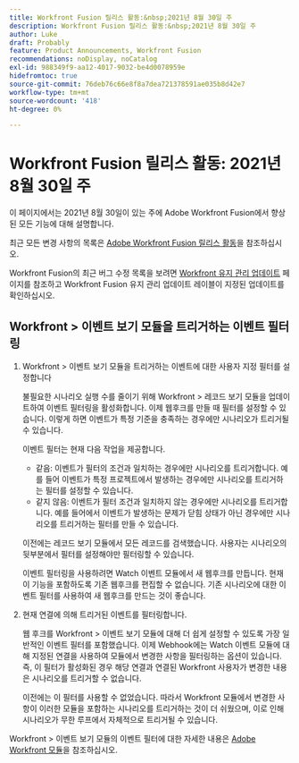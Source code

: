 ```yaml
---
title: Workfront Fusion 릴리스 활동:&nbsp;2021년 8월 30일 주
description: Workfront Fusion 릴리스 활동:&nbsp;2021년 8월 30일 주
author: Luke
draft: Probably
feature: Product Announcements, Workfront Fusion
recommendations: noDisplay, noCatalog
exl-id: 988349f9-aa12-4017-9032-be4d0078959e
hidefromtoc: true
source-git-commit: 76deb76c66e8f8a7dea721378591ae035b8d42e7
workflow-type: tm+mt
source-wordcount: '418'
ht-degree: 0%

---
```


# Workfront Fusion 릴리스 활동: 2021년 8월 30일 주

이 페이지에서는 2021년 8월 30일이 있는 주에 Adobe Workfront Fusion에서 향상된 모든 기능에 대해 설명합니다.

최근 모든 변경 사항의 목록은 [Adobe Workfront Fusion 릴리스 활동](../../../product-announcements/product-releases/fusion-release-activity/fusion-release-activity.md)을 참조하십시오.

Workfront Fusion의 최근 버그 수정 목록을 보려면 [Workfront 유지 관리 업데이트](https://experienceleague.adobe.com/docs/workfront-known-issues/releases/current-updates.html) 페이지를 참조하고 Workfront Fusion 유지 관리 업데이트 레이블이 지정된 업데이트를 확인하십시오.

## Workfront > 이벤트 보기 모듈을 트리거하는 이벤트 필터링

1. Workfront > 이벤트 보기 모듈을 트리거하는 이벤트에 대한 사용자 지정 필터를 설정합니다

   불필요한 시나리오 실행 수를 줄이기 위해 Workfront > 레코드 보기 모듈을 업데이트하여 이벤트 필터링을 활성화합니다. 이제 웹후크를 만들 때 필터를 설정할 수 있습니다. 이렇게 하면 이벤트가 특정 기준을 충족하는 경우에만 시나리오가 트리거될 수 있습니다.

   이벤트 필터는 현재 다음 작업을 제공합니다.

   * 같음: 이벤트가 필터의 조건과 일치하는 경우에만 시나리오를 트리거합니다. 예를 들어 이벤트가 특정 프로젝트에서 발생하는 경우에만 시나리오를 트리거하는 필터를 설정할 수 있습니다.
   * 같지 않음: 이벤트가 필터 조건과 일치하지 않는 경우에만 시나리오를 트리거합니다. 예를 들어에서 이벤트가 발생하는 문제가 닫힘 상태가 아닌 경우에만 시나리오를 트리거하는 필터를 만들 수 있습니다.

   이전에는 레코드 보기 모듈에서 모든 레코드를 검색했습니다. 사용자는 시나리오의 뒷부분에서 필터를 설정해야만 필터링할 수 있습니다.

   이벤트 필터링을 사용하려면 Watch 이벤트 모듈에서 새 웹후크를 만듭니다. 현재 이 기능을 포함하도록 기존 웹후크를 편집할 수 없습니다. 기존 시나리오에 대한 이벤트 필터를 사용하여 새 웹후크를 만드는 것이 좋습니다.

1. 현재 연결에 의해 트리거된 이벤트를 필터링합니다.

   웹 후크를 Workfront > 이벤트 보기 모듈에 대해 더 쉽게 설정할 수 있도록 가장 일반적인 이벤트 필터를 포함했습니다. 이제 Webhook에는 Watch 이벤트 모듈에 대해 지정된 연결을 사용하여 모듈에서 변경한 사항을 필터링하는 옵션이 있습니다. 즉, 이 필터가 활성화된 경우 해당 연결과 연결된 Workfront 사용자가 변경한 내용은 시나리오를 트리거할 수 없습니다.

   이전에는 이 필터를 사용할 수 없었습니다. 따라서 Workfront 모듈에서 변경한 사항이 이러한 모듈을 포함하는 시나리오를 트리거하는 것이 더 쉬웠으며, 이로 인해 시나리오가 무한 루프에서 자체적으로 트리거될 수 있습니다.

Workfront > 이벤트 보기 모듈의 이벤트 필터에 대한 자세한 내용은 [Adobe Workfront 모듈](../../../workfront-fusion/apps-and-their-modules/workfront-modules.md)을 참조하십시오.

